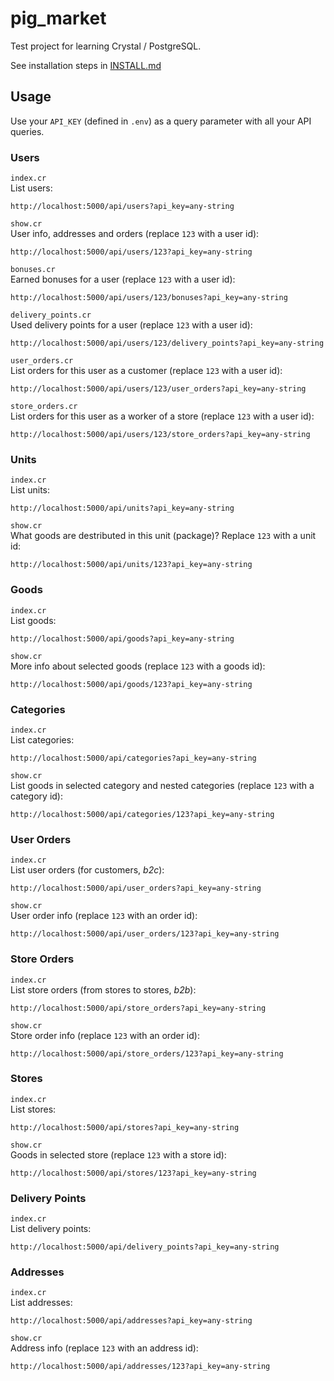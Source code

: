# pig_market

Test project for learning Crystal / PostgreSQL.

See installation steps in [INSTALL.md](INSTALL.md)

## Usage

Use your `API_KEY` (defined in `.env`) as a query parameter with all your API queries.

### Users

`index.cr`  
List users:

    http://localhost:5000/api/users?api_key=any-string

`show.cr`  
User info, addresses and orders (replace `123` with a user id):

    http://localhost:5000/api/users/123?api_key=any-string

`bonuses.cr`  
Earned bonuses for a user (replace `123` with a user id):

    http://localhost:5000/api/users/123/bonuses?api_key=any-string

`delivery_points.cr`  
Used delivery points for a user (replace `123` with a user id):

    http://localhost:5000/api/users/123/delivery_points?api_key=any-string

`user_orders.cr`  
List orders for this user as a customer (replace `123` with a user id):

    http://localhost:5000/api/users/123/user_orders?api_key=any-string

`store_orders.cr`  
List orders for this user as a worker of a store (replace `123` with a user id):

    http://localhost:5000/api/users/123/store_orders?api_key=any-string

### Units

`index.cr`  
List units:

    http://localhost:5000/api/units?api_key=any-string

`show.cr`  
What goods are destributed in this unit (package)? Replace `123` with a unit id:

    http://localhost:5000/api/units/123?api_key=any-string

### Goods

`index.cr`  
List goods:

    http://localhost:5000/api/goods?api_key=any-string

`show.cr`  
More info about selected goods (replace `123` with a goods id):

    http://localhost:5000/api/goods/123?api_key=any-string

### Categories

`index.cr`  
List categories:

    http://localhost:5000/api/categories?api_key=any-string

`show.cr`  
List goods in selected category and nested categories (replace `123` with a category id):

    http://localhost:5000/api/categories/123?api_key=any-string

### User Orders

`index.cr`  
List user orders (for customers, *b2c*):

    http://localhost:5000/api/user_orders?api_key=any-string

`show.cr`  
User order info (replace `123` with an order id):

    http://localhost:5000/api/user_orders/123?api_key=any-string

### Store Orders

`index.cr`  
List store orders (from stores to stores, *b2b*):

    http://localhost:5000/api/store_orders?api_key=any-string

`show.cr`  
Store order info (replace `123` with an order id):

    http://localhost:5000/api/store_orders/123?api_key=any-string

### Stores

`index.cr`  
List stores:

    http://localhost:5000/api/stores?api_key=any-string

`show.cr`  
Goods in selected store (replace `123` with a store id):

    http://localhost:5000/api/stores/123?api_key=any-string

### Delivery Points

`index.cr`  
List delivery points:

    http://localhost:5000/api/delivery_points?api_key=any-string

### Addresses

`index.cr`  
List addresses:

    http://localhost:5000/api/addresses?api_key=any-string

`show.cr`  
Address info (replace `123` with an address id):

    http://localhost:5000/api/addresses/123?api_key=any-string
